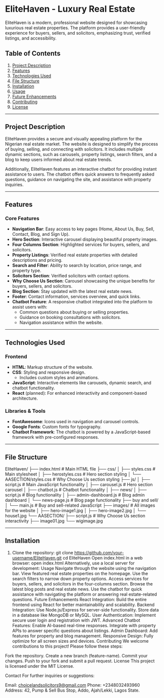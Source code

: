 # EliteHaven - Luxury Real Estate

EliteHaven is a modern, professional website designed for showcasing luxurious real estate properties. The platform provides a user-friendly experience for buyers, sellers, and solicitors, emphasizing trust, verified listings, and accessibility.

## Table of Contents

1. [Project Description](#project-description)
2. [Features](#features)
3. [Technologies Used](#technologies-used)
4. [File Structure](#file-structure)
5. [Installation](#installation)
6. [Usage](#usage)
7. [Future Enhancements](#future-enhancements)
8. [Contributing](#contributing)
9. [License](#license)

---

## Project Description

EliteHaven provides a secure and visually appealing platform for the Nigerian real estate market. The website is designed to simplify the process of buying, selling, and connecting with solicitors. It includes multiple dynamic sections, such as carousels, property listings, search filters, and a blog to keep users informed about real estate trends.

Additionally, EliteHaven features an interactive chatbot for providing instant assistance to users. The chatbot offers quick answers to frequently asked questions, guidance on navigating the site, and assistance with property inquiries.

---

## Features

### Core Features
- **Navigation Bar**: Easy access to key pages (Home, About Us, Buy, Sell, Contact, Blog, and Sign Up).
- **Hero Section**: Interactive carousel displaying beautiful property images.
- **Four Columns Section**: Highlighted services for buyers, sellers, and solicitors.
- **Property Listings**: Verified real estate properties with detailed descriptions and pricing.
- **Search and Filter**: Ability to search by location, price range, and property type.
- **Solicitors Section**: Verified solicitors with contact options.
- **Why Choose Us Section**: Carousel showcasing the unique benefits for buyers, sellers, and solicitors.
- **Blog Section**: Stay updated with the latest real estate news.
- **Footer**: Contact information, services overview, and quick links.
- **Chatbot Feature**: A responsive chatbot integrated into the platform to assist users with:
  - Common questions about buying or selling properties.
  - Guidance on booking consultations with solicitors.
  - Navigation assistance within the website.

---

## Technologies Used

### Frontend
- **HTML**: Markup structure of the website.
- **CSS**: Styling and responsive design.
  - Includes custom styles and animations.
- **JavaScript**: Interactive elements like carousels, dynamic search, and chatbot functionality.
- **React** (planned): For enhanced interactivity and component-based architecture.

### Libraries & Tools
- **FontAwesome**: Icons used in navigation and carousel controls.
- **Google Fonts**: Custom fonts for typography.
- **Chatbot Framework**: The chatbot is powered by a JavaScript-based framework with pre-configured responses.

---

## File Structure

EliteHaven/ ├── index.html # Main HTML file ├── css/ │ ├── styles.css # Main stylesheet │ ├── herostyles.css # Hero section styling │ └── AASECTION/styles.css # Why Choose Us section styling ├── js/ │ ├── script.js # Main JavaScript functionality │ ├── carousel.js # Hero section carousel │ ├── chatbot.js # Chatbot functionality │ ├── news/ │ ├── script.js # Blog functionality │ ├── admin-dashboard.js # Blog admin dashboard │ └── news-page.js # Blog page functionality ├── buy and sell/ │ └── main.js # Buy and sell-related JavaScript ├── images/ # All images for the website │ ├── hero-image1.jpg │ ├── hero-image2.jpg │ └── house1.jpg └── AASECTION/ ├── script.js # Why Choose Us section interactivity ├── image01.jpg └── wigimage.jpg


---

## Installation

1. Clone the repository:
   git clone https://github.com/your-username/EliteHaven.git
   cd EliteHaven
Open index.html in a web browser:
open index.html
Alternatively, use a local server for development:
Usage
Navigate through the website using the navigation bar.
View featured real estate properties on the homepage.
Use the search filters to narrow down property options.
Access services for buyers, sellers, and solicitors in the four-columns section.
Browse the latest blog posts and real estate news.
Use the chatbot for quick assistance with navigating the platform or answering real estate-related questions.
Future Enhancements
React Integration: Build the entire frontend using React for better maintainability and scalability.
Backend Integration:
Use Node.js/Express for server-side functionality.
Store data in a database like MongoDB or MySQL.
User Authentication:
Implement secure user login and registration with JWT.
Advanced Chatbot Features:
Enable AI-based real-time responses.
Integrate with property APIs to answer specific questions about listings.
Admin Dashboard:
Add features for property and blog management.
Responsive Design:
Fully optimize for all screen sizes and devices.
Contributing
We welcome contributions to this project! Please follow these steps:

Fork the repository.
Create a new branch (feature-name).
Commit your changes.
Push to your fork and submit a pull request.
License
This project is licensed under the MIT License.

Contact
For further inquiries or suggestions:

Email: choicelandsolicitors9@gmail.com
Phone: +2348032493960
Address: 42, Pump & Sell Bus Stop, Addo, Ajah/Lekki, Lagos State.
